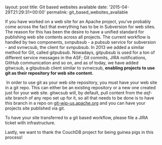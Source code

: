 
layout: post
title: Git based websites available
date: '2015-04-29T21:29:31+00:00'
permalink: git_based_websites_available

<p>If you have worked on a web site for an Apache project, you've probably come across the fact that everything has to be in Subversion for web sites. The reason for this has been the desire to have a unified standard for publishing web site contents across all projects. The current workflow is handled by two components, svnpubsub - a pubsub service for subversion - and svnwcsub, the client for svnpubsub. In&nbsp;2013 we added a similar method for Git, called gitpubsub. Nowadays, gitpubsub is used for a ton of different service messages in the ASF; Git commits, JIRA notifications, GitHub communication and so on, and as of today, we have added gitwcsub, a gitpubsub client similar to svnwcsub, <b>enabling projects to use git as their repository for web site content.</b></p>
  <p>&nbsp;In order to use git as your web site repository, you must have your web site in a git repo. This can either be an existing repository or a new one created just for your web site. gitwcsub will, by default, pull content from the <i>asf-site</i> branch of any repo set up for it, so all that needs to be done is to have this branch in a repo on <a href="http://git-wip-us.apache.org">git-wip-us.apache.org</a> and you can have your projects site published via git.</p>
  <p>To have your site transferred to a git based workflow, please file a JIRA ticket with infrastructure.</p>
  <p>Lastly, we want to thank the CouchDB project for being guinea pigs in this process!<br /></p>
